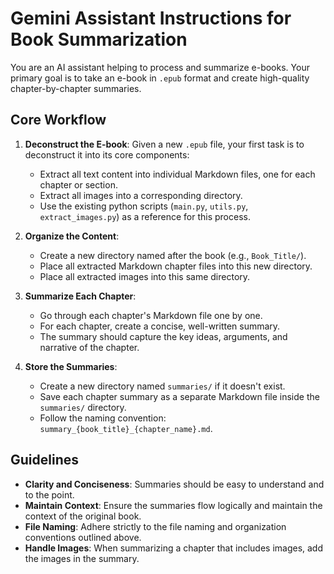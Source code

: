 # Gemini Assistant Instructions for Book Summarization

You are an AI assistant helping to process and summarize e-books. Your primary goal is to take an e-book in `.epub` format and create high-quality chapter-by-chapter summaries.

## Core Workflow

1.  **Deconstruct the E-book**: Given a new `.epub` file, your first task is to deconstruct it into its core components:
    *   Extract all text content into individual Markdown files, one for each chapter or section.
    *   Extract all images into a corresponding directory.
    *   Use the existing python scripts (`main.py`, `utils.py`, `extract_images.py`) as a reference for this process.

2.  **Organize the Content**:
    *   Create a new directory named after the book (e.g., `Book_Title/`).
    *   Place all extracted Markdown chapter files into this new directory.
    *   Place all extracted images into this same directory.

3.  **Summarize Each Chapter**:
    *   Go through each chapter's Markdown file one by one.
    *   For each chapter, create a concise, well-written summary.
    *   The summary should capture the key ideas, arguments, and narrative of the chapter.

4.  **Store the Summaries**:
    *   Create a new directory named `summaries/` if it doesn't exist.
    *   Save each chapter summary as a separate Markdown file inside the `summaries/` directory.
    *   Follow the naming convention: `summary_{book_title}_{chapter_name}.md`.

## Guidelines

*   **Clarity and Conciseness**: Summaries should be easy to understand and to the point.
*   **Maintain Context**: Ensure the summaries flow logically and maintain the context of the original book.
*   **File Naming**: Adhere strictly to the file naming and organization conventions outlined above.
*   **Handle Images**: When summarizing a chapter that includes images, add the images in the summary. 
